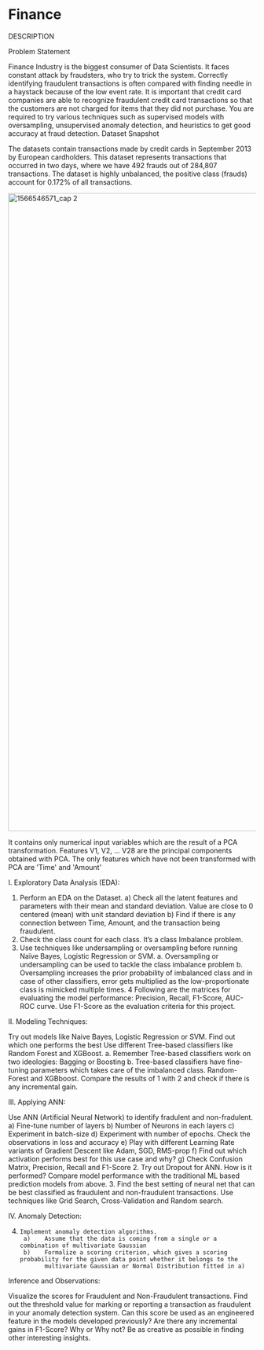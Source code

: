 # Finance

DESCRIPTION

Problem Statement

Finance Industry is the biggest consumer of Data Scientists. It faces constant attack by fraudsters, who try to trick the system. Correctly identifying fraudulent transactions is often compared with finding needle in a haystack because of the low event rate. 
It is important that credit card companies are able to recognize fraudulent credit card transactions so that the customers are not charged for items that they did not purchase.
You are required to try various techniques such as supervised models with oversampling, unsupervised anomaly detection, and heuristics to get good accuracy at fraud detection.
Dataset Snapshot

The datasets contain transactions made by credit cards in September 2013 by European cardholders. This dataset represents transactions that occurred in two days, where we have 492 frauds out of 284,807 transactions. The dataset is highly unbalanced, the positive class (frauds) account for 0.172% of all transactions.

<img width="1299" alt="1566546571_cap 2" src="https://user-images.githubusercontent.com/52888997/125187447-54eb5480-e24d-11eb-9a93-a859943b3b2d.png">
 



 

It contains only numerical input variables which are the result of a PCA transformation. 
Features V1, V2, ... V28 are the principal components obtained with PCA. 
The only features which have not been transformed with PCA are 'Time' and 'Amount'

 

I. Exploratory Data Analysis (EDA):

1.    Perform an EDA on the Dataset.
       a)    Check all the latent features and parameters with their mean and standard deviation. Value are close to 0 centered (mean)
              with unit standard deviation
       b)    Find if there is any connection between Time, Amount, and the transaction being fraudulent.
2.    Check the class count for each class. It’s a class Imbalance problem.
3.    Use techniques like undersampling or oversampling before running Naïve Bayes, Logistic Regression or SVM.
       a.    Oversampling or undersampling can be used to tackle the class imbalance problem
       b.    Oversampling increases the prior probability of imbalanced class and in case of other classifiers, error gets multiplied as the 
              low-proportionate class is mimicked multiple times.
4     Following are the matrices for evaluating the model performance: Precision, Recall, F1-Score, AUC-ROC curve. Use F1-Score as
       the evaluation criteria for this project.

II. Modeling Techniques:

Try out models like Naive Bayes, Logistic Regression or SVM. Find out which one performs the best
Use different Tree-based classifiers like Random Forest and XGBoost. 
       a.    Remember Tree-based classifiers work on two ideologies: Bagging or Boosting
       b.    Tree-based classifiers have fine-tuning parameters which takes care of the imbalanced class. Random-Forest and XGBboost.
Compare the results of 1 with 2 and check if there is any incremental gain.

III. Applying ANN:

Use ANN (Artificial Neural Network) to identify fradulent and non-fradulent.
       a)    Fine-tune number of layers
       b)    Number of Neurons in each layers
       c)    Experiment in batch-size
       d)    Experiment with number of epochs. Check the observations in loss and accuracy
       e)    Play with different Learning Rate variants of Gradient Descent like Adam, SGD, RMS-prop
       f)    Find out which activation performs best for this use case and why?
       g)    Check Confusion Matrix, Precision, Recall and F1-Score
2.    Try out Dropout for ANN. How is it performed? Compare model performance with the traditional ML based prediction models from
       above. 
3.    Find the best setting of neural net that can be best classified as fraudulent and non-fraudulent transactions. Use
       techniques like Grid Search, Cross-Validation and Random search.

IV. Anomaly Detection:

4.     Implement anomaly detection algorithms.
        a)    Assume that the data is coming from a single or a combination of multivariate Gaussian
        b)    Formalize a scoring criterion, which gives a scoring probability for the given data point whether it belongs to the
              multivariate Gaussian or Normal Distribution fitted in a)

Inference and Observations:

Visualize the scores for Fraudulent and Non-Fraudulent transactions.
Find out the threshold value for marking or reporting a transaction as fraudulent in your anomaly detection system.
Can this score be used as an engineered feature in the models developed previously? Are there any incremental gains in F1-Score? Why or Why not?
Be as creative as possible in finding other interesting insights.
